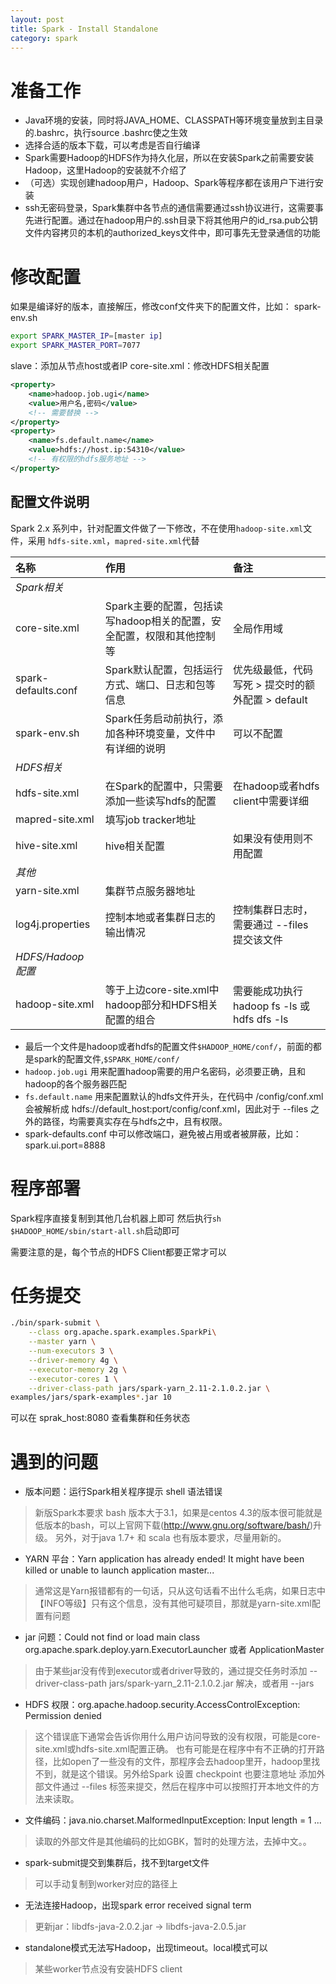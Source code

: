 ```yaml
---
layout: post
title: Spark - Install Standalone
category: spark
---
```


# 准备工作

+ Java环境的安装，同时将JAVA_HOME、CLASSPATH等环境变量放到主目录的.bashrc，执行source .bashrc使之生效
+ 选择合适的版本下载，可以考虑是否自行编译
+ Spark需要Hadoop的HDFS作为持久化层，所以在安装Spark之前需要安装Hadoop，这里Hadoop的安装就不介绍了
+ （可选）实现创建hadoop用户，Hadoop、Spark等程序都在该用户下进行安装
+ ssh无密码登录，Spark集群中各节点的通信需要通过ssh协议进行，这需要事先进行配置。通过在hadoop用户的.ssh目录下将其他用户的id_rsa.pub公钥文件内容拷贝的本机的authorized_keys文件中，即可事先无登录通信的功能

# 修改配置

如果是编译好的版本，直接解压，修改conf文件夹下的配置文件，比如：
spark-env.sh
```bash
export SPARK_MASTER_IP=[master ip]
export SPARK_MASTER_PORT=7077
```
slave：添加从节点host或者IP
core-site.xml：修改HDFS相关配置
```xml
<property>
    <name>hadoop.job.ugi</name>
    <value>用户名,密码</value>
    <!-- 需要替换 -->
</property>
<property>
    <name>fs.default.name</name>
    <value>hdfs://host.ip:54310</value>
    <!-- 有权限的hdfs服务地址 -->
</property>
```

## 配置文件说明
Spark 2.x 系列中，针对配置文件做了一下修改，不在使用`hadoop-site.xml`文件，采用 `hdfs-site.xml`，`mapred-site.xml`代替


|名称|作用|备注|
|:---- |:----|:----|
|*Spark相关*|
|core-site.xml|Spark主要的配置，包括读写hadoop相关的配置，安全配置，权限和其他控制等|全局作用域|
|spark-defaults.conf|Spark默认配置，包括运行方式、端口、日志和包等信息|优先级最低，代码写死 > 提交时的额外配置 > default|
|spark-env.sh|Spark任务启动前执行，添加各种环境变量，文件中有详细的说明|可以不配置|
|*HDFS相关*|
|hdfs-site.xml|在Spark的配置中，只需要添加一些读写hdfs的配置|在hadoop或者hdfs client中需要详细|
|mapred-site.xml|填写job tracker地址||
|hive-site.xml|hive相关配置|如果没有使用则不用配置|
|*其他*|
|yarn-site.xml|集群节点服务器地址||
|log4j.properties|控制本地或者集群日志的输出情况|控制集群日志时，需要通过 --files 提交该文件|
|*HDFS/Hadoop 配置*|
|hadoop-site.xml|等于上边core-site.xml中hadoop部分和HDFS相关配置的组合|需要能成功执行 hadoop fs -ls 或hdfs dfs -ls|


+ 最后一个文件是hadoop或者hdfs的配置文件`$HADOOP_HOME/conf/`，前面的都是spark的配置文件,`$SPARK_HOME/conf/`
+ `hadoop.job.ugi` 用来配置hadoop需要的用户名密码，必须要正确，且和hadoop的各个服务器匹配
+ `fs.default.name` 用来配置默认的hdfs文件开头，在代码中 /config/conf.xml 会被解析成 hdfs://default_host:port/config/conf.xml，因此对于 --files 之外的路径，均需要真实存在与hdfs之中，且有权限。
+ spark-defaults.conf 中可以修改端口，避免被占用或者被屏蔽，比如：spark.ui.port=8888

# 程序部署
Spark程序直接复制到其他几台机器上即可
然后执行`sh $HADOOP_HOME/sbin/start-all.sh`启动即可

需要注意的是，每个节点的HDFS Client都要正常才可以

# 任务提交

```bash
./bin/spark-submit \
    --class org.apache.spark.examples.SparkPi\
    --master yarn \
    --num-executors 3 \
    --driver-memory 4g \
    --executor-memory 2g \
    --executor-cores 1 \
    --driver-class-path jars/spark-yarn_2.11-2.1.0.2.jar \
examples/jars/spark-examples*.jar 10
```

可以在 sprak_host:8080 查看集群和任务状态

# 遇到的问题
+ 版本问题：运行Spark相关程序提示 shell 语法错误
> 新版Spark本要求 bash 版本大于3.1，如果是centos 4.3的版本很可能就是低版本的bash，可以上官网下载(http://www.gnu.org/software/bash/)升级。
> 另外，对于java 1.7+ 和 scala 也有版本要求，尽量用新的。

+ YARN 平台：Yarn application has already ended! It might have been killed or unable to launch application master...
> 通常这是Yarn报错都有的一句话，只从这句话看不出什么毛病，如果日志中【INFO等级】只有这个信息，没有其他可疑项目，那就是yarn-site.xml配置有问题

+ jar 问题：Could not find or load main class org.apache.spark.deploy.yarn.ExecutorLauncher 或者 ApplicationMaster
> 由于某些jar没有传到executor或者driver导致的，通过提交任务时添加 --driver-class-path   jars/spark-yarn_2.11-2.1.0.2.jar 解决，或者用 --jars

+ HDFS 权限：org.apache.hadoop.security.AccessControlException: Permission denied
> 这个错误底下通常会告诉你用什么用户访问导致的没有权限，可能是core-site.xml或hdfs-site.xml配置正确。
> 也有可能是在程序中有不正确的打开路径，比如open了一些没有的文件，那程序会去hadoop里开，hadoop里找不到，就是这个错误。另外给Spark 设置 checkpoint 也要注意地址
> 添加外部文件通过 --files 标签来提交，然后在程序中可以按照打开本地文件的方法来读取。

+ 文件编码：java.nio.charset.MalformedInputException: Input length = 1 ...
> 读取的外部文件是其他编码的比如GBK，暂时的处理方法，去掉中文。。

+ spark-submit提交到集群后，找不到target文件
> 可以手动复制到worker对应的路径上

+ 无法连接Hadoop，出现spark error received signal term
> 更新jar：libdfs-java-2.0.2.jar -> libdfs-java-2.0.5.jar

+ standalone模式无法写Hadoop，出现timeout。local模式可以
> 某些worker节点没有安装HDFS client 